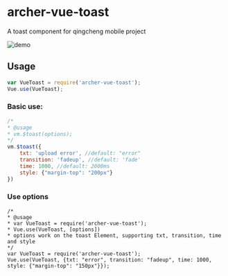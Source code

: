# archer-vue-toast
A toast component for qingcheng mobile project

![demo](http://zoneke-img.b0.upaiyun.com/ebcbe7a714e45e2b255aec6078eef0c4.jpeg)

## Usage

```JavaScript
var VueToast = require('archer-vue-toast');
Vue.use(VueToast);
```
### Basic use:

```JavaScript
/*
* @usage
* vm.$toast(options);
*/
vm.$toast({
    txt: 'upload error', //default: "error"
    transition: 'fadeup', //default: 'fade'
    time: 1000, //default: 2000ms
    style: {"margin-top": "200px"}
})
```

### Use options
```
/*
* @usage
* var VueToast = require('archer-vue-toast');
* Vue.use(VueToast, [options])
* options work on the toast Element, supporting txt, transition, time and style
*/
var VueToast = require('archer-vue-toast');
Vue.use(VueToast, {txt: "error", transition: "fadeup", time: 1000, style: {"margin-top": "150px"}});
```
